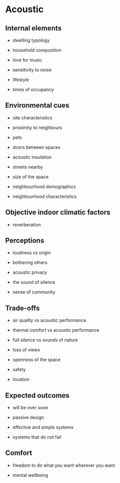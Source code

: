 # Acoustic

## Internal elements

* dwelling typology

* household composition

* love for music

* sensitivity to noise

* lifestyle

* times of occupancy





## Environmental cues

* site characteristics

* proximity to neighbours

* pets

* doors between spaces

* acoustic insulation

* streets nearby

* size of the space

* neighbourhood demographics

* neighbourhood characteristics






## Objective indoor climatic factors

* reverberation


## Perceptions

* loudness vs origin

* bothering others

* acoustic privacy

* the sound of silence

* sense of community


## Trade-offs


* air quality vs acoustic performance

* thermal comfort vs acoustic performance

* full silence vs sounds of nature

* loss of views

* openness of the space

* safety

* location



## Expected outcomes

* will be over soon

* passive design

* effective and simple systems

* systems that do not fail



## Comfort

* freedom to do what you want wherever you want

* mental wellbeing



